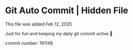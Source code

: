 # Git Auto Commit | Hidden File

This file was added Feb 12, 2025

Just for fun and keeping my daily git commit active 🤪

commit number: 191148
